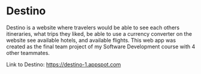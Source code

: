 # Destino #
Destino is a website where travelers would be able to see each others itineraries, what trips they liked, be able to use a currency converter on the website see available hotels, and available flights. This web app was created as the final team project of my Software Development course with 4 other teammates.  

Link to Destino: https://destino-1.appspot.com
